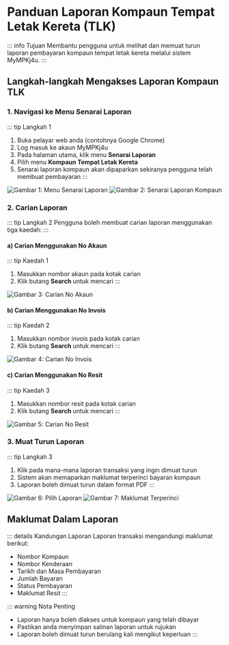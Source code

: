 # Panduan Laporan Kompaun Tempat Letak Kereta (TLK)

::: info Tujuan
Membantu pengguna untuk melihat dan memuat turun laporan pembayaran kompaun tempat letak kereta melalui sistem MyMPKj4u.
:::

## Langkah-langkah Mengakses Laporan Kompaun TLK

### 1. Navigasi ke Menu Senarai Laporan

::: tip Langkah 1
1. Buka pelayar web anda (contohnya Google Chrome)
2. Log masuk ke akaun MyMPKj4u
3. Pada halaman utama, klik menu **Senarai Laporan**
4. Pilih menu **Kompaun Tempat Letak Kereta**
5. Senarai laporan kompaun akan dipaparkan sekiranya pengguna telah membuat pembayaran
:::

![Gambar 1: Menu Senarai Laporan](./image/laporan-tempat-letak-kereta/image1.jpg)
![Gambar 2: Senarai Laporan Kompaun](./image/laporan-tempat-letak-kereta/image2.jpg)

### 2. Carian Laporan

::: tip Langkah 2
Pengguna boleh membuat carian laporan menggunakan tiga kaedah:
:::

#### a) Carian Menggunakan No Akaun

::: tip Kaedah 1
1. Masukkan nombor akaun pada kotak carian
2. Klik butang **Search** untuk mencari
:::

![Gambar 3: Carian No Akaun](./image/laporan-tempat-letak-kereta/image3.jpg)

#### b) Carian Menggunakan No Invois

::: tip Kaedah 2
1. Masukkan nombor invois pada kotak carian
2. Klik butang **Search** untuk mencari
:::

![Gambar 4: Carian No Invois](./image/laporan-tempat-letak-kereta/image4.jpg)

#### c) Carian Menggunakan No Resit

::: tip Kaedah 3
1. Masukkan nombor resit pada kotak carian
2. Klik butang **Search** untuk mencari
:::

![Gambar 5: Carian No Resit](./image/laporan-tempat-letak-kereta/image5.jpg)

### 3. Muat Turun Laporan

::: tip Langkah 3
1. Klik pada mana-mana laporan transaksi yang ingin dimuat turun
2. Sistem akan memaparkan maklumat terperinci bayaran kompaun
3. Laporan boleh dimuat turun dalam format PDF
:::

![Gambar 6: Pilih Laporan](./image/laporan-tempat-letak-kereta/image6.jpg)
![Gambar 7: Maklumat Terperinci](./image/laporan-tempat-letak-kereta/image7.jpg)

## Maklumat Dalam Laporan

::: details Kandungan Laporan
Laporan transaksi mengandungi maklumat berikut:
- Nombor Kompaun
- Nombor Kenderaan
- Tarikh dan Masa Pembayaran
- Jumlah Bayaran
- Status Pembayaran
- Maklumat Resit
:::

::: warning Nota Penting
- Laporan hanya boleh diakses untuk kompaun yang telah dibayar
- Pastikan anda menyimpan salinan laporan untuk rujukan
- Laporan boleh dimuat turun berulang kali mengikut keperluan
::: 